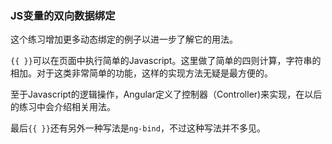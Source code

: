 ### JS变量的双向数据绑定

这个练习增加更多动态绑定的例子以进一步了解它的用法。

```{{ }}```可以在页面中执行简单的Javascript。这里做了简单的四则计算，字符串的相加。对于这类非常简单的功能，这样的实现方法无疑是最方便的。

至于Javascript的逻辑操作，Angular定义了控制器（Controller)来实现，在以后的练习中会介绍相关用法。

最后```{{ }}```还有另外一种写法是```ng-bind```，不过这种写法并不多见。

